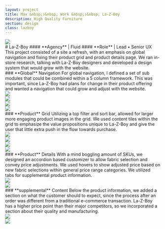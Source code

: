 ```yaml
---
layout: project
title: Max &nbsp;❭&nbsp; Work &nbsp;❭&nbsp; La-Z-Boy
description: High Quality Furniture
section: design
class: lazboy
---
```


<div class="order-flip">
<div class="content two-thirds"><a class="img-modal" rel="group" href="header-1.jpg" ><img src="header-1.jpg" alt=" "/></a></div>
<div class="content third" markdown="1">
# La-Z-Boy
#### **Agency** | Fluid
#### **Role** | Lead • Senior UX
This project consisted of a site a refresh, with an emphasis on global navigation and fixing their product grid and product details page. We ran in-store research, talking with La-Z-Boy designers and developed a design system that would grow with the website.
</div>
</div>

<div class="content article" markdown="1">
### **Global** Navigation
For global navigation, I defined a set of sub modules that could be combined within a 5 column framework. This was important, since La-Z-Boy had plans for change in their product offering and wanted a navigation that could grow and adjust with the website.
</div>

<div class="content fourth"><a class="img-modal" rel="group" href="navigation-1.jpg" ><img src="navigation-1.jpg" alt=" "/></a></div>
<div class="content fourth"><a class="img-modal" rel="group" href="navigation-2.jpg" ><img src="navigation-2.jpg" alt=" "/></a></div>
<div class="content fourth"><a class="img-modal" rel="group" href="navigation-3.jpg" ><img src="navigation-3.jpg" alt=" "/></a></div>
<div class="content fourth"><a class="img-modal" rel="group" href="navigation-4.jpg" ><img src="navigation-4.jpg" alt=" "/></a></div>

<div class="content article" markdown="1">
### **Product** Grid
Utilizing a top filter and sort bar, allowed for larger more engaging product images in the grid. We used content tiles within the grid to emphasize the value propositions unique to La-Z-Boy and give the user that little extra push in the flow towards purchase.
</div>

<div class="content fourth"><a class="img-modal" rel="group" href="product-grid-1.jpg" ><img src="product-grid-1.jpg" alt=" "/></a></div>
<div class="content fourth"><a class="img-modal" rel="group" href="product-grid-2.jpg" ><img src="product-grid-2.jpg" alt=" "/></a></div>
<div class="content fourth"><a class="img-modal" rel="group" href="product-grid-3.jpg" ><img src="product-grid-3.jpg" alt=" "/></a></div>
<div class="content fourth"><a class="img-modal" rel="group" href="product-grid-4.jpg" ><img src="product-grid-4.jpg" alt=" "/></a></div>

<div class="content article" markdown="1">
### **Product** Details
With a mind boggling amount of SKUs, we designed an accordion based customizer to allow fabric selection and convey price adjustments. We used hovers to show adjusted price based on new fabric selections within general price range categories. We utilized tabs for supplemental product information.
</div>

<div class="content half"><a class="img-modal" rel="group" href="pdp-1.jpg" ><img src="pdp-1.jpg" alt=" "/></a></div>
<div class="content half"><a class="img-modal" rel="group" href="pdp-2.jpg" ><img src="pdp-2.jpg" alt=" "/></a></div>

<div class="content article" markdown="1">
### **supplemental** Content
Below the product information, we added a section on what the customer should to expect, since the process after an order was different from a traditional e-commerce transaction. La-Z-Boy has a higher price point than their major competitors, so we incorporated a section about their quality and manufacturing.
</div>

<div class="content half"><a class="img-modal" rel="group" href="pdp-3.jpg" ><img src="pdp-3.jpg" alt=" "/></a></div>
<div class="content half"><a class="img-modal" rel="group" href="pdp-4.jpg" ><img src="pdp-4.jpg" alt=" "/></a></div>
